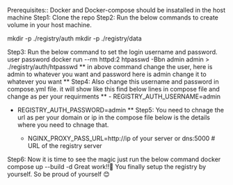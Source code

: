 Prerequisites::
Docker and Docker-compose should be insatalled in the host machine
Step1: Clone the repo
Step2: Run the below commands to create volume in your host machine.

  mkdir -p ./registry/auth
  mkdir -p ./registry/data



Step3: Run the below command to set the login username and password.
user  password
docker run --rm httpd:2 htpasswd -Bbn admin admin > ./registry/auth/htpasswd
** in above command change the user, here is admin to whatever you want and password here is admin change it to whatever you want **
Step4: Also change this username and password in compose.yml file.
it will show like this find below lines in compose file and change as per your requirments
**    - REGISTRY_AUTH_USERNAME=admin
- REGISTRY_AUTH_PASSWORD=admin  **
Step5: You need to chnage the url as per your domain or ip in the compose file below is the details where you need to chnage that.

  - NGINX_PROXY_PASS_URL=http://ip of your server or dns:5000  # URL of the registry server


Step6: Now it is time to see the magic just run the below command
docker compose up --build -d
Great work!!🚀 You finally setup the registry by yourself. So be proud of yourself 😊
